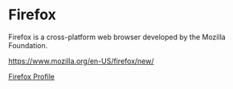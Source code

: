 # Firefox  
Firefox is a cross-platform web browser developed by the Mozilla Foundation.

https://www.mozilla.org/en-US/firefox/new/

[Firefox Profile](firefox.yml)

